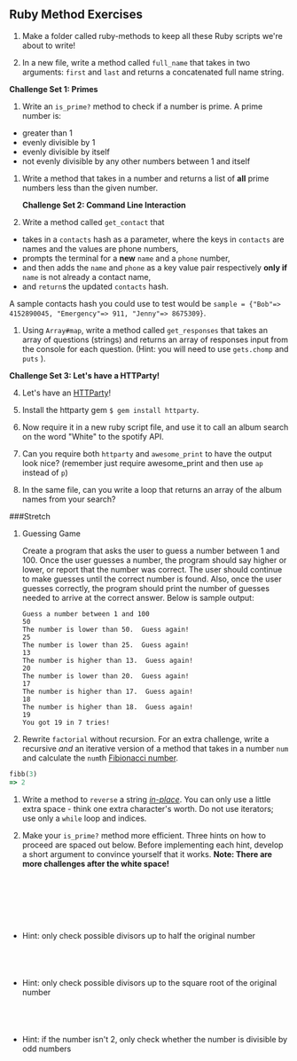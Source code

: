 ## Ruby Method Exercises

1. Make a folder called ruby-methods to keep all these Ruby scripts we're about to write!

2. In a new file, write a method called `full_name` that takes in two arguments: `first` and `last` and returns a concatenated full name string.

  **Challenge Set 1: Primes**

1. Write an `is_prime?` method to check if a number is prime. A prime number is:
  * greater than 1
  * evenly divisible by 1
  * evenly divisible by itself
  * not evenly divisible by any other numbers between 1 and itself

1. Write a method that takes in a number and returns a list of **all** prime numbers less than the given number.

   **Challenge Set 2: Command Line Interaction**

1. Write a method called `get_contact` that

  * takes in a `contacts` hash as a parameter, where the keys in `contacts` are names and the values are phone numbers,
  * prompts the terminal for a **new** `name` and a `phone` number,
  * and then adds the `name` and `phone` as a key value pair respectively **only if** `name` is not already a contact name,
  * and `return`s the updated `contacts` hash.
  
   A sample contacts hash you could use to test would be `sample = {"Bob"=> 4152890045, "Emergency"=> 911, "Jenny"=> 8675309}`.

1. Using `Array#map`, write a method called `get_responses` that takes an array of questions (strings) and returns an array of responses input from the console for each question. (Hint: you will need to use `gets.chomp` and `puts` ).

  **Challenge Set 3: Let's have a HTTParty!**

4. Let's have an [HTTParty](https://github.com/jnunemaker/httparty)!

5. Install the httparty gem ```$ gem install httparty```.

6. Now require it in a new ruby script file, and use it to call an album search on the word "White" to the spotify API.

7. Can you require both ```httparty``` and ```awesome_print``` to have the output look nice? (remember just require awesome_print and then use ```ap``` instead of ```p```)

5. In the same file, can you write a loop that returns an array of the album names from your search?

###Stretch

1. Guessing Game

   Create a program that asks the user to guess a number between 1 and 100.  Once the user guesses a number, the program should say higher or lower, or report that the number was correct.  The user should continue to make guesses until the correct number is found.  Also, once the user guesses correctly, the program should print the number of guesses needed to arrive at the correct answer. Below is sample output:

   ```
   Guess a number between 1 and 100
   50
   The number is lower than 50.  Guess again!
   25
   The number is lower than 25.  Guess again!
   13
   The number is higher than 13.  Guess again!
   20
   The number is lower than 20.  Guess again!
   17
   The number is higher than 17.  Guess again!
   18
   The number is higher than 18.  Guess again!
   19
   You got 19 in 7 tries!
   ```

1. Rewrite `factorial` without recursion. For an extra challenge, write a recursive *and* an iterative version of a method that takes in a number `num` and calculate the `num`th [Fibionacci number](https://en.wikipedia.org/wiki/Fibonacci_number).
  ```ruby
  fibb(3)
  => 2
  ```

1. Write a method to `reverse` a string [*in-place*](https://en.wikipedia.org/wiki/In-place_algorithm). You can only use a little extra space - think one extra character's worth.  Do not use iterators; use only a `while` loop and indices.


1. Make your `is_prime?` method more efficient. Three hints on how to proceed are spaced out below. Before implementing each hint, develop a short argument to convince yourself that it works.  **Note: There are more challenges after the white space!**

   <br><br><br><br><br>
  * Hint: only check possible divisors up to half the original number
   <br><br><br><br><br>
  * Hint: only check possible divisors up to the square root of the original number
    <br><br><br><br><br>
  * Hint: if the number isn't 2, only check whether the number is divisible by odd numbers
